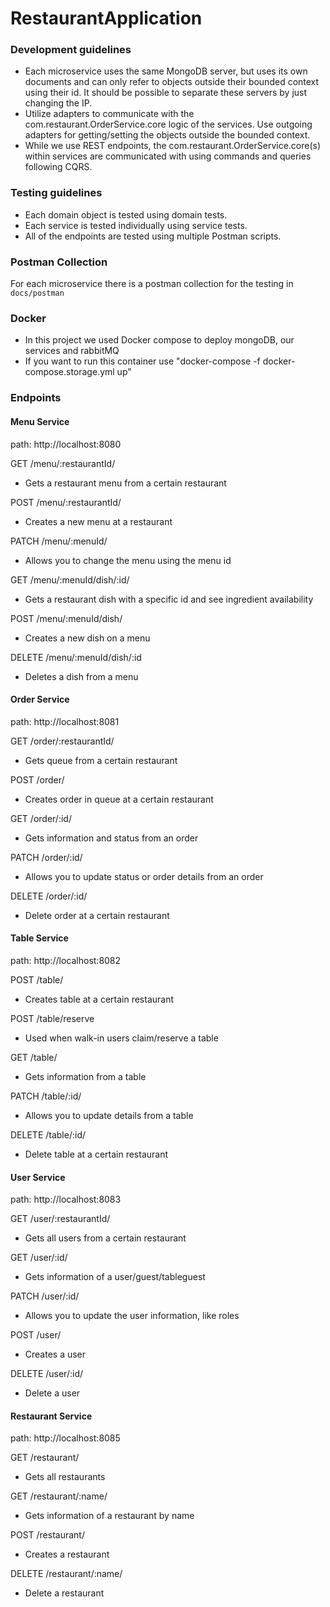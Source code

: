 # RestaurantApplication


### Development guidelines
- Each microservice uses the same MongoDB server, but uses its own documents and can only refer to objects outside their bounded context using their id. It should be possible to separate these servers by just changing the IP.
- Utilize adapters to communicate with the com.restaurant.OrderService.core logic of the services. Use outgoing adapters for getting/setting the objects outside the bounded context.
- While we use REST endpoints, the com.restaurant.OrderService.core(s) within services are communicated with using commands and queries following CQRS.


### Testing guidelines  
- Each domain object is tested using domain tests.
- Each service is tested individually using service tests.
- All of the endpoints are tested using multiple Postman scripts.

### Postman Collection  
For each microservice there is a postman collection for the testing in `docs/postman`

### Docker
- In this project we used Docker compose to deploy mongoDB, our services and rabbitMQ
- If you want to run this container use "docker-compose -f docker-compose.storage.yml up"

### Endpoints
#### Menu Service
path: http://localhost:8080 

GET /menu/:restaurantId/ 
- Gets a restaurant menu from a certain restaurant 

POST /menu/:restaurantId/ 

- Creates a new menu at a restaurant

PATCH /menu/:menuId/

- Allows you to change the menu using the menu id 

GET /menu/:menuId/dish/:id/

- Gets a restaurant dish with a specific id and see ingredient availability

POST /menu/:menuId/dish/

- Creates a new dish on a menu

DELETE /menu/:menuId/dish/:id
- Deletes a dish from a menu

#### Order Service
path: http://localhost:8081

GET /order/:restaurantId/ 

- Gets queue from a certain restaurant

POST /order/ 

- Creates order in queue at a certain restaurant

GET /order/:id/

- Gets information and status from an order

PATCH /order/:id/

- Allows you to update status or order details from an order

DELETE /order/:id/

- Delete order at a certain restaurant

#### Table Service
path: http://localhost:8082

POST /table/

- Creates table at a certain restaurant

POST /table/reserve 

- Used when walk-in users claim/reserve a table

GET /table/

- Gets information from a table

PATCH /table/:id/

- Allows you to update details from a table

DELETE /table/:id/

- Delete table at a certain restaurant


#### User Service
path: http://localhost:8083 

GET /user/:restaurantId/
- Gets all users from a certain restaurant

GET /user/:id/
- Gets information of a user/guest/tableguest

PATCH /user/:id/
- Allows you to update the user information, like roles 

POST /user/
- Creates a user

DELETE /user/:id/
- Delete a user


#### Restaurant Service
path: http://localhost:8085 

GET /restaurant/
- Gets all restaurants

GET /restaurant/:name/
- Gets information of a restaurant by name

POST /restaurant/
- Creates a restaurant

DELETE /restaurant/:name/
- Delete a restaurant

